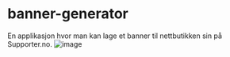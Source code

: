 # banner-generator

En applikasjon hvor man kan lage et banner til nettbutikken sin på Supporter.no.
![image](https://user-images.githubusercontent.com/77549318/159545809-b037f473-6b18-4f93-b969-8ea7187beb08.png)
